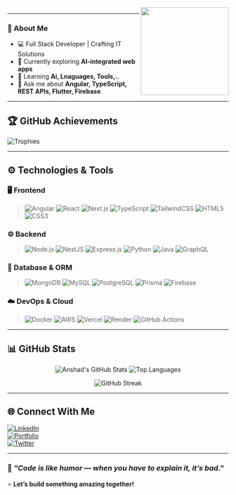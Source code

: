 <img src="https://raw.githubusercontent.com/<your-username>/<your-repo>/main/assets/avatar.png" width="200" align="right" />

---

### 💫 About Me  
- 💻 Full Stack Developer | Crafting IT Solutions  
- 🔭 Currently exploring **AI-integrated web apps**  
- 🌱 Learning **Ai, Lnaguages, Tools,..**  
- 💬 Ask me about **Angular, TypeScript, REST APIs, Flutter, Firebase**  

---

## 🏆 GitHub Achievements  
![Trophies](https://github-profile-trophy.vercel.app/?username=majidnope&theme=radical&no-frame=true&no-bg=true&margin-w=4)

---

## ⚙️ Technologies & Tools  

### 🖥️ Frontend  
> ![Angular](https://img.shields.io/badge/Angular-DD0031?style=for-the-badge&logo=angular&logoColor=white)
> ![React](https://img.shields.io/badge/React-20232A?style=for-the-badge&logo=react&logoColor=61DAFB)
> ![Next.js](https://img.shields.io/badge/Next.js-000000?style=for-the-badge&logo=nextdotjs&logoColor=white)
> ![TypeScript](https://img.shields.io/badge/TypeScript-007ACC?style=for-the-badge&logo=typescript&logoColor=white)
> ![TailwindCSS](https://img.shields.io/badge/TailwindCSS-38B2AC?style=for-the-badge&logo=tailwind-css&logoColor=white)
> ![HTML5](https://img.shields.io/badge/HTML5-E34F26?style=for-the-badge&logo=html5&logoColor=white)
> ![CSS3](https://img.shields.io/badge/CSS3-1572B6?style=for-the-badge&logo=css3&logoColor=white)

### ⚙️ Backend  
> ![Node.js](https://img.shields.io/badge/Node.js-339933?style=for-the-badge&logo=nodedotjs&logoColor=white)
> ![NestJS](https://img.shields.io/badge/NestJS-E0234E?style=for-the-badge&logo=nestjs&logoColor=white)
> ![Express.js](https://img.shields.io/badge/Express.js-404D59?style=for-the-badge)
> ![Python](https://img.shields.io/badge/Python-3776AB?style=for-the-badge&logo=python&logoColor=white)
> ![Java](https://img.shields.io/badge/Java-007396?style=for-the-badge&logo=openjdk&logoColor=white)
> ![GraphQL](https://img.shields.io/badge/GraphQL-E10098?style=for-the-badge&logo=graphql&logoColor=white)

### 🧩 Database & ORM  
> ![MongoDB](https://img.shields.io/badge/MongoDB-4EA94B?style=for-the-badge&logo=mongodb&logoColor=white)
> ![MySQL](https://img.shields.io/badge/MySQL-005C84?style=for-the-badge&logo=mysql&logoColor=white)
> ![PostgreSQL](https://img.shields.io/badge/PostgreSQL-316192?style=for-the-badge&logo=postgresql&logoColor=white)
> ![Prisma](https://img.shields.io/badge/Prisma-2D3748?style=for-the-badge&logo=prisma&logoColor=white)
> ![Firebase](https://img.shields.io/badge/Firebase-ffca28?style=for-the-badge&logo=firebase&logoColor=black)

### ☁️ DevOps & Cloud  
> ![Docker](https://img.shields.io/badge/Docker-2496ED?style=for-the-badge&logo=docker&logoColor=white)
> ![AWS](https://img.shields.io/badge/AWS-232F3E?style=for-the-badge&logo=amazon-aws&logoColor=white)
> ![Vercel](https://img.shields.io/badge/Vercel-000000?style=for-the-badge&logo=vercel&logoColor=white)
> ![Render](https://img.shields.io/badge/Render-46E3B7?style=for-the-badge&logo=render&logoColor=black)
> ![GitHub Actions](https://img.shields.io/badge/GitHub%20Actions-2088FF?style=for-the-badge&logo=githubactions&logoColor=white)

---

## 📊 GitHub Stats  

<div align="center">

![Anshad's GitHub Stats](https://github-readme-stats.vercel.app/api?username=majidnope&show_icons=true&theme=radical&hide_border=true&bg_color=0D1117&title_color=FF6E96&icon_color=79FF97)
![Top Languages](https://github-readme-stats.vercel.app/api/top-langs/?username=majidnope&layout=compact&theme=radical&hide_border=true&bg_color=0D1117)

![GitHub Streak](https://streak-stats.demolab.com?user=majidnope&theme=radical&hide_border=true&background=0D1117)

</div>

---

## 🌐 Connect With Me  
[![LinkedIn](https://img.shields.io/badge/LinkedIn-Anshad%20Muhammed%20V-blue?style=for-the-badge&logo=linkedin)](https://linkedin.com/in/yourprofile)  
[![Portfolio](https://img.shields.io/badge/Portfolio-Visit%20Now-ff69b4?style=for-the-badge&logo=google-chrome)](https://yourportfolio.com)  
[![Twitter](https://img.shields.io/badge/Twitter-Profile-1DA1F2?style=for-the-badge&logo=twitter&logoColor=white)](https://x.com/yourhandle)

---

### 🧠 *"Code is like humor — when you have to explain it, it’s bad."*  
⭐ **Let’s build something amazing together!**  

